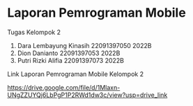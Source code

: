 # Laporan Pemrograman Mobile

Tugas Kelompok 2 

1. Dara Lembayung Kinasih 22091397050 2022B
2. Dion Danianto 22091397053 2022B
3. Putri Rizki Alifia 22091397073 2022B

Link Laporan Pemrograman Mobile Kelompok 2

https://drive.google.com/file/d/1Mlaxn-UNgZZUYQj6LbPgP1P2RWd1dw3c/view?usp=drive_link

